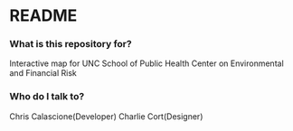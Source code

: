 # README #


### What is this repository for? ###

Interactive map for UNC School of Public Health Center on Environmental and Financial Risk

### Who do I talk to? ###

Chris Calascione(Developer)
Charlie Cort(Designer)